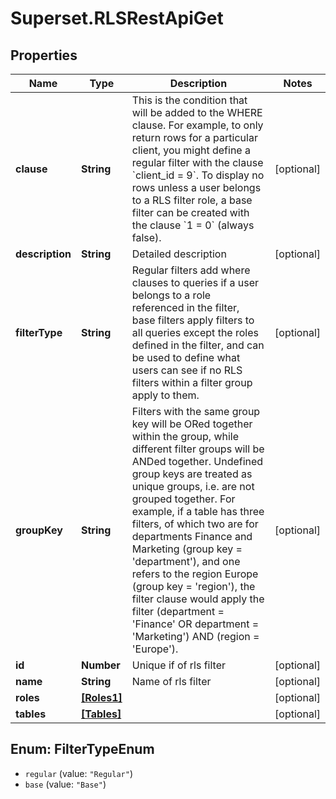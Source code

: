 # Superset.RLSRestApiGet

## Properties
Name | Type | Description | Notes
------------ | ------------- | ------------- | -------------
**clause** | **String** | This is the condition that will be added to the WHERE clause. For example, to only return rows for a particular client, you might define a regular filter with the clause &#x60;client_id &#x3D; 9&#x60;. To display no rows unless a user belongs to a RLS filter role, a base filter can be created with the clause &#x60;1 &#x3D; 0&#x60; (always false). | [optional] 
**description** | **String** | Detailed description | [optional] 
**filterType** | **String** | Regular filters add where clauses to queries if a user belongs to a role referenced in the filter, base filters apply filters to all queries except the roles defined in the filter, and can be used to define what users can see if no RLS filters within a filter group apply to them. | [optional] 
**groupKey** | **String** | Filters with the same group key will be ORed together within the group, while different filter groups will be ANDed together. Undefined group keys are treated as unique groups, i.e. are not grouped together. For example, if a table has three filters, of which two are for departments Finance and Marketing (group key &#x3D; &#x27;department&#x27;), and one refers to the region Europe (group key &#x3D; &#x27;region&#x27;), the filter clause would apply the filter (department &#x3D; &#x27;Finance&#x27; OR department &#x3D; &#x27;Marketing&#x27;) AND (region &#x3D; &#x27;Europe&#x27;). | [optional] 
**id** | **Number** | Unique if of rls filter | [optional] 
**name** | **String** | Name of rls filter | [optional] 
**roles** | [**[Roles1]**](Roles1.md) |  | [optional] 
**tables** | [**[Tables]**](Tables.md) |  | [optional] 

<a name="FilterTypeEnum"></a>
## Enum: FilterTypeEnum

* `regular` (value: `"Regular"`)
* `base` (value: `"Base"`)

